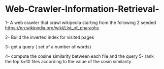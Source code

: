 # Web-Crawler-Information-Retrieval-
1- A web crawler that crawl wikipedia starting from the following 2 seeded https://en.wikipedia.org/wiki/List_of_pharaohs 

2- Build the inverted index for visited pages 

3- get a query ( set of a number of words) 

4- compute the cosine similarity between each file and the query 5- rank the top k=10 files according to the value of the cosin similarity
